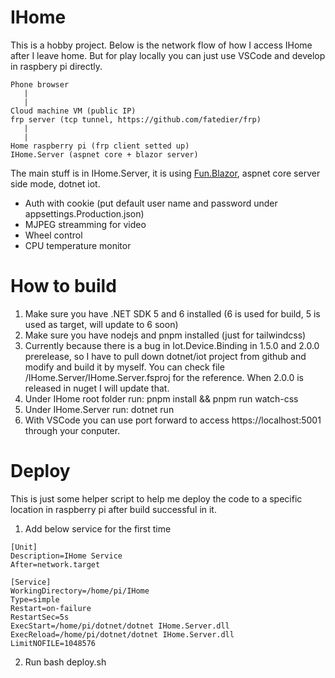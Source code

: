 # IHome

This is a hobby project. Below is the network flow of how I access IHome after I leave home. But for play locally you can just use VSCode and develop in raspbery pi directly.

```text
Phone browser
   |
   |
Cloud machine VM (public IP)
frp server (tcp tunnel, https://github.com/fatedier/frp)
   |
   |
Home raspberry pi (frp client setted up)
IHome.Server (aspnet core + blazor server)
```

The main stuff is in IHome.Server, it is using [Fun.Blazor](https://github.com/slaveOftime/Fun.Blazor), aspnet core server side mode, dotnet iot.

- Auth with cookie (put default user name and password under appsettings.Production.json)
- MJPEG streamming for video
- Wheel control
- CPU temperature monitor


# How to build

1. Make sure you have .NET SDK 5 and 6 installed (6 is used for build, 5 is used as target, will update to 6 soon)
2. Make sure you have nodejs and pnpm installed (just for tailwindcss)
3. Currently because there is a bug in Iot.Device.Binding in 1.5.0 and 2.0.0 prerelease, so I have to pull down dotnet/iot project from github and modify and build it by myself. You can check file /IHome.Server/IHome.Server.fsproj for the reference. When 2.0.0 is released in nuget I will update that.
4. Under IHome root folder run: pnpm install && pnpm run watch-css
5. Under IHome.Server run: dotnet run
6. With VSCode you can use port forward to access https://localhost:5001 through your conputer. 

# Deploy

This is just some helper script to help me deploy the code to a specific location in raspberry pi after build successful in it.

1. Add below service for the first time

```text
[Unit]
Description=IHome Service
After=network.target

[Service]
WorkingDirectory=/home/pi/IHome
Type=simple
Restart=on-failure
RestartSec=5s
ExecStart=/home/pi/dotnet/dotnet IHome.Server.dll
ExecReload=/home/pi/dotnet/dotnet IHome.Server.dll
LimitNOFILE=1048576
```

2. Run bash deploy.sh
